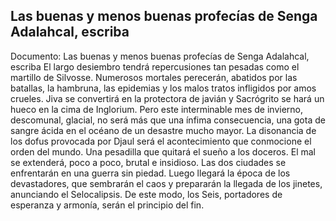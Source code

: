 ## Las buenas y menos buenas profecías de Senga Adalahcal, escriba
Documento: Las buenas y menos buenas profecías de Senga Adalahcal, escriba
El largo desiembro tendrá repercusiones tan pesadas como el martillo de Silvosse.
Numerosos mortales perecerán, abatidos por las batallas, la hambruna, las epidemias y los malos tratos infligidos por amos crueles. Jiva se convertirá en la protectora de javián y Sacrógrito se hará un hueco en la cima de Inglorium.
Pero este interminable mes de invierno, descomunal, glacial, no será más que una ínfima consecuencia, una gota de sangre ácida en el océano de un desastre mucho mayor.
La disonancia de los dofus provocada por Djaul será el acontecimiento que conmocione el orden del mundo.
Una pesadilla que quitará el sueño a los doceros.
El mal se extenderá, poco a poco, brutal e insidioso. Las dos ciudades se enfrentarán en una guerra sin piedad.
Luego llegará la época de los devastadores, que sembrarán el caos y prepararán la llegada de los jinetes, anunciando el Selocalipsis.
De este modo, los Seis, portadores de esperanza y armonía, serán el principio del fin.
